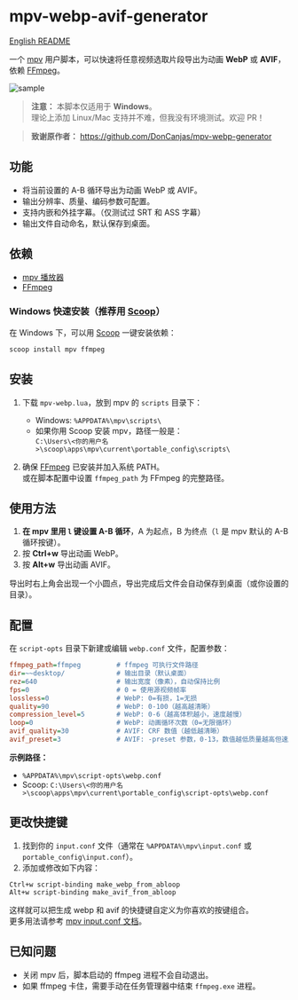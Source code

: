# mpv-webp-avif-generator

[English README](README.md)

一个 [mpv](https://mpv.io/) 用户脚本，可以快速将任意视频选取片段导出为动画 **WebP** 或 **AVIF**，依赖 [FFmpeg](https://ffmpeg.org/)。

![sample](./少女革命ウテナ.アドゥレセンス黙示録.avif)

> **注意：** 本脚本仅适用于 **Windows**。  
> 理论上添加 Linux/Mac 支持并不难，但我没有环境测试。欢迎 PR！

> **致谢原作者：** https://github.com/DonCanjas/mpv-webp-generator

## 功能

- 将当前设置的 A-B 循环导出为动画 WebP 或 AVIF。
- 输出分辨率、质量、编码参数可配置。
- 支持内嵌和外挂字幕。（仅测试过 SRT 和 ASS 字幕）
- 输出文件自动命名，默认保存到桌面。

## 依赖

- [mpv 播放器](https://mpv.io/)
- [FFmpeg](https://ffmpeg.org/)

### Windows 快速安装（推荐用 [Scoop](https://scoop.sh/)）

在 Windows 下，可以用 [Scoop](https://scoop.sh/) 一键安装依赖：

```powershell
scoop install mpv ffmpeg
```

## 安装

1. 下载 `mpv-webp.lua`，放到 mpv 的 `scripts` 目录下：
   - Windows: `%APPDATA%\mpv\scripts\`
   - 如果你用 Scoop 安装 mpv，路径一般是：  
     `C:\Users\<你的用户名>\scoop\apps\mpv\current\portable_config\scripts\`

2. 确保 [FFmpeg](https://ffmpeg.org/) 已安装并加入系统 PATH。  
   或在脚本配置中设置 `ffmpeg_path` 为 FFmpeg 的完整路径。

## 使用方法

1. **在 mpv 里用 `l` 键设置 A-B 循环**，A 为起点，B 为终点（`l` 是 mpv 默认的 A-B 循环按键）。
2. 按 **Ctrl+w** 导出动画 WebP。
3. 按 **Alt+w** 导出动画 AVIF。

导出时右上角会出现一个小圆点，导出完成后文件会自动保存到桌面（或你设置的目录）。

## 配置

在 `script-opts` 目录下新建或编辑 `webp.conf` 文件，配置参数：

```ini
ffmpeg_path=ffmpeg         # ffmpeg 可执行文件路径
dir=~~desktop/             # 输出目录（默认桌面）
rez=640                    # 输出宽度（像素），自动保持比例
fps=0                      # 0 = 使用源视频帧率
lossless=0                 # WebP: 0=有损，1=无损
quality=90                 # WebP: 0-100（越高越清晰）
compression_level=5        # WebP: 0-6（越高体积越小，速度越慢）
loop=0                     # WebP: 动画循环次数（0=无限循环）
avif_quality=30            # AVIF: CRF 数值（越低越清晰）
avif_preset=3              # AVIF: -preset 参数，0-13，数值越低质量越高但速度越慢
```
**示例路径：**  
- `%APPDATA%\mpv\script-opts\webp.conf`  
- Scoop: `C:\Users\<你的用户名>\scoop\apps\mpv\current\portable_config\script-opts\webp.conf`

## 更改快捷键

1. 找到你的 `input.conf` 文件（通常在 `%APPDATA%\mpv\input.conf` 或 `portable_config\input.conf`）。
2. 添加或修改如下内容：

```
Ctrl+w script-binding make_webp_from_abloop
Alt+w script-binding make_avif_from_abloop
```

这样就可以把生成 webp 和 avif 的快捷键自定义为你喜欢的按键组合。  
更多用法请参考 [mpv input.conf 文档](https://mpv.io/manual/master/#input-conf)。

## 已知问题

- 关闭 mpv 后，脚本启动的 ffmpeg 进程不会自动退出。
- 如果 ffmpeg 卡住，需要手动在任务管理器中结束 `ffmpeg.exe` 进程。
